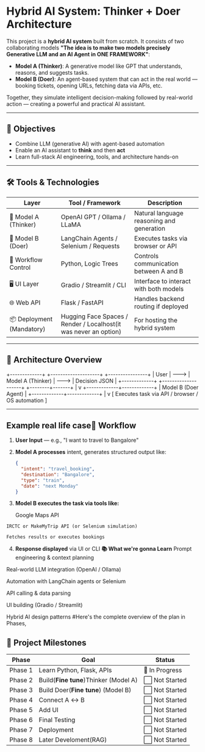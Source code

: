 #  Hybrid AI System: Thinker + Doer Architecture

This project is a **hybrid AI system** built from scratch. It consists of two collaborating models **"The idea is to make two models precisely Generative LLM and an AI Agent in ONE FRAMEWORK"**:

- **Model A (Thinker)**: A generative model like GPT that understands, reasons, and suggests tasks.
- **Model B (Doer)**: An agent-based system that can act in the real world — booking tickets, opening URLs, fetching data via APIs, etc.

Together, they simulate intelligent decision-making followed by real-world action — creating a powerful and practical AI assistant.

---

## 📌 Objectives

- Combine LLM (generative AI) with agent-based automation
- Enable an AI assistant to **think** and then **act**
- Learn full-stack AI engineering, tools, and architecture hands-on

---

## 🛠️ Tools & Technologies

| Layer | Tool / Framework | Description |
|-------|------------------|-------------|
| 🧠 Model A (Thinker) | OpenAI GPT / Ollama / LLaMA | Natural language reasoning and generation |
| 🦾 Model B (Doer) | LangChain Agents / Selenium / Requests | Executes tasks via browser or API |
| 🧪 Workflow Control | Python, Logic Trees | Controls communication between A and B |
| 🖥️ UI Layer | Gradio / Streamlit / CLI | Interface to interact with both models |
| 🌐 Web API | Flask / FastAPI | Handles backend routing if deployed |
| 📦 Deployment (Mandatory) | Hugging Face Spaces / Render / Localhost(it was never an option) | For hosting the hybrid system |

---

## 📐 Architecture Overview
+-------------+ +--------------------+ +----------------+
| User | ---> | Model A (Thinker) | ---> | Decision JSON |
+-------------+ +--------------------+ +--------+-------+
|
v
+-------------+-------------+
| Model B (Doer Agent) |
+-------------+-------------+
|
v
[ Executes task via API /  browser / OS automation ]


---

## Example real life case🧩 Workflow

1. **User Input** — e.g., "I want to travel to Bangalore"
2. **Model A processes** intent, generates structured output like:
   ```json
   {
     "intent": "travel_booking",
     "destination": "Bangalore",
     "type": "train",
     "date": "next Monday"
   }
 3.  **Model B executes the task via tools like:**

     Google Maps API

    IRCTC or MakeMyTrip API (or Selenium simulation)

    Fetches results or executes bookings

4. **Response displayed** via UI or CLI
**📚 What we're gonna Learn**
Prompt engineering & context planning

Real-world LLM integration (OpenAI / Ollama)

Automation with LangChain agents or Selenium

API calling & data parsing

UI building (Gradio / Streamlit)

Hybrid AI design patterns
#Here's the complete overview of the plan in Phases,
## 📆 Project Milestones

| **Phase**   | **Goal**                      | **Status**         |
|-------------|-------------------------------|--------------------|
| Phase 1     | Learn Python, Flask, APIs      | 🔄 In Progress     |
| Phase 2     | Build(**Fine tune**)Thinker (Model A)        | ⬜ Not Started      |
| Phase 3     | Build Doer(**Fine tune**) (Model B)           | ⬜ Not Started      |
| Phase 4     | Connect A ↔ B                  | ⬜ Not Started      |
| Phase 5     | Add UI                         | ⬜ Not Started      |
| Phase 6     | Final Testing                  | ⬜ Not Started      |
| Phase 7     | Deployment                     | ⬜ Not Started      |
| Phase 8     | Later Develoment(RAG)          | ⬜ Not Started      |



